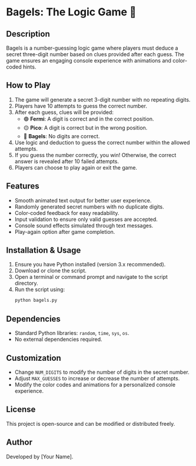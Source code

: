 # Bagels: The Logic Game 🎲

## Description
Bagels is a number-guessing logic game where players must deduce a secret three-digit number based on clues provided after each guess. The game ensures an engaging console experience with animations and color-coded hints.

## How to Play
1. The game will generate a secret 3-digit number with no repeating digits.
2. Players have 10 attempts to guess the correct number.
3. After each guess, clues will be provided:
   - 🟢 **Fermi**: A digit is correct and in the correct position.
   - 🟡 **Pico**: A digit is correct but in the wrong position.
   - 🔴 **Bagels**: No digits are correct.
4. Use logic and deduction to guess the correct number within the allowed attempts.
5. If you guess the number correctly, you win! Otherwise, the correct answer is revealed after 10 failed attempts.
6. Players can choose to play again or exit the game.

## Features
- Smooth animated text output for better user experience.
- Randomly generated secret numbers with no duplicate digits.
- Color-coded feedback for easy readability.
- Input validation to ensure only valid guesses are accepted.
- Console sound effects simulated through text messages.
- Play-again option after game completion.

## Installation & Usage
1. Ensure you have Python installed (version 3.x recommended).
2. Download or clone the script.
3. Open a terminal or command prompt and navigate to the script directory.
4. Run the script using:
   ```sh
   python bagels.py
   ```

## Dependencies
- Standard Python libraries: `random`, `time`, `sys`, `os`.
- No external dependencies required.

## Customization
- Change `NUM_DIGITS` to modify the number of digits in the secret number.
- Adjust `MAX_GUESSES` to increase or decrease the number of attempts.
- Modify the color codes and animations for a personalized console experience.

## License
This project is open-source and can be modified or distributed freely.

## Author
Developed by [Your Name].

